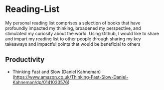 # Reading-List
My personal reading list comprises a selection of books that have profoundly impacted my thinking, broadened my perspective, and stimulated my curiosity about the world. Using Github, I would like to share and impart my reading list to other people through sharing my key takeaways and impactful points that would be beneficial to others


## Productivity 

- Thinking Fast and Slow (Daniel Kahneman) (https://www.amazon.co.uk/Thinking-Fast-Slow-Daniel-Kahneman/dp/0141033576)
